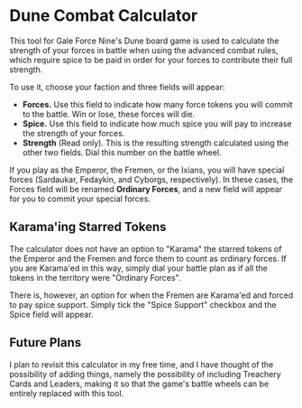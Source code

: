 # Dune Combat Calculator

This tool for Gale Force Nine's Dune board game is used to calculate the strength of your forces in battle when using the advanced combat rules, which require spice to be paid in order for your forces to contribute their full strength.

To use it, choose your faction and three fields will appear:

+ **Forces.** Use this field to indicate how many force tokens you will commit to the battle. Win or lose, these forces will die.
+ **Spice.** Use this field to indicate how much spice you will pay to increase the strength of your forces.
+ **Strength** (Read only). This is the resulting strength calculated using the other two fields. Dial this number on the battle wheel.

If you play as the Emperor, the Fremen, or the Ixians, you will have special forces (Sardaukar, Fedaykin, and Cyborgs, respectively). In these cases, the Forces field will be renamed **Ordinary Forces**, and a new field will appear for you to commit your special forces.

## Karama'ing Starred Tokens

The calculator does not have an option to "Karama" the starred tokens of the Emperor and the Fremen and force them to count as ordinary forces. If you are Karama'ed in this way, simply dial your battle plan as if all the tokens in the territory were "Ordinary Forces".

There is, however, an option for when the Fremen are Karama'ed and forced to pay spice support. Simply tick the "Spice Support" checkbox and the Spice field will appear.

## Future Plans

I plan to revisit this calculator in my free time, and I have thought of the possibility of adding things, namely the possibility of including Treachery Cards and Leaders, making it so that the game's battle wheels can be entirely replaced with this tool.
